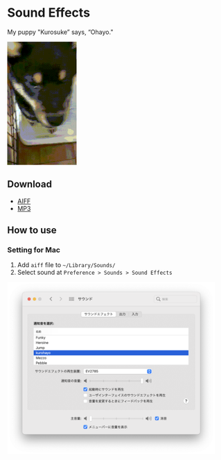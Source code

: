 # Sound Effects

My puppy "Kurosuke” says, “Ohayo."

!["Kurisyje says, "Ohayo."](assets/kurohayo.gif)

## Download

- [AIFF](kurohayo.aiff)
- [MP3](kurohayo.mp3)

## How to use

### Setting for Mac

1. Add `aiff` file to `~/Library/Sounds/`
2. Select sound at `Preference > Sounds > Sound Effects`

<img src="assets/capture.png" alt="Sounds setting screen capture" width="480" />
